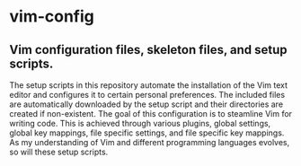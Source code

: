 # vim-config

## Vim configuration files, skeleton files, and setup scripts.

The setup scripts in this repository automate the installation of the Vim text editor and configures it to certain personal preferences. The included files are automatically downloaded by the setup script and their directories are created if non-existent. The goal of this configuration is to steamline Vim for writing code. This is achieved through various plugins, global settings, global key mappings, file specific settings, and file specific key mappings. As my understanding of Vim and different programming languages evolves, so will these setup scripts.
